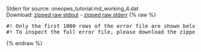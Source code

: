 Stderr for source:  oneopes_tutorial.md_working_4.dat   
Download: [zipped raw stdout](oneopes_tutorial.md_working_4.dat.plumed_master.stdout.txt.zip) - [zipped raw stderr](oneopes_tutorial.md_working_4.dat.plumed_master.stderr.txt.zip) 
{% raw %}
<pre>
#! Only the first 1000 rows of the error file are shown below
#! To inspect the full error file, please download the zipped raw stderr file above
</pre>
{% endraw %}
